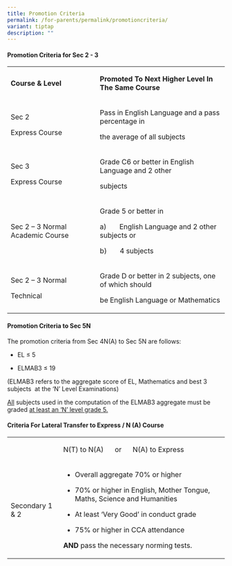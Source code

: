 ```yaml
---
title: Promotion Criteria
permalink: /for-parents/permalink/promotioncriteria/
variant: tiptap
description: ""
---
```

<h4>Promotion Criteria for Sec 2 - 3</h4>
<table>
<tbody>
<tr>
<td rowspan="1" colspan="1">
<p><strong>Course &amp; Level</strong>
</p>
</td>
<td rowspan="1" colspan="1">
<p><strong>Promoted To Next Higher Level In The Same Course</strong>
</p>
</td>
</tr>
<tr>
<td rowspan="1" colspan="1">
<p>Sec 2</p>
<p>Express Course</p>
</td>
<td rowspan="1" colspan="1">
<p>Pass in English Language and a pass percentage in</p>
<p>the average of all subjects</p>
</td>
</tr>
<tr>
<td rowspan="1" colspan="1">
<p>Sec 3</p>
<p>Express Course</p>
</td>
<td rowspan="1" colspan="1">
<p>Grade C6 or better in English Language and 2 other</p>
<p>subjects</p>
</td>
</tr>
<tr>
<td rowspan="1" colspan="1">
<p>Sec 2 – 3 Normal Academic Course</p>
</td>
<td rowspan="1" colspan="1">
<p>Grade 5 or better in</p>
<p>a)&nbsp;&nbsp;&nbsp;&nbsp;&nbsp;&nbsp; English Language and 2 other subjects
or</p>
<p>b)&nbsp;&nbsp;&nbsp;&nbsp;&nbsp;&nbsp; 4 subjects</p>
</td>
</tr>
<tr>
<td rowspan="1" colspan="1">
<p>Sec 2 – 3 Normal</p>
<p>Technical</p>
</td>
<td rowspan="1" colspan="1">
<p>Grade D or better in 2 subjects, one of which should</p>
<p>be English Language or Mathematics</p>
</td>
</tr>
</tbody>
</table>
<p></p>
<h4><strong>Promotion Criteria to Sec 5N</strong></h4>
<p>The promotion criteria from Sec 4N(A) to Sec 5N are follows:</p>
<ul data-tight="true" class="tight">
<li>
<p>EL ≤ 5</p>
</li>
<li>
<p>ELMAB3 ≤ 19</p>
</li>
</ul>
<p>(ELMAB3 refers to the aggregate score of EL, Mathematics and best 3 subjects&nbsp;
at the ‘N’ Level Examinations)</p>
<p><u>All</u> subjects used in the computation of the ELMAB3 aggregate must
be graded <u>at least an ‘N’ level grade 5.</u>
</p>
<h4><strong>Criteria For Lateral Transfer to Express / N (A) Course</strong></h4>
<p></p>
<table>
<tbody>
<tr>
<th rowspan="1" colspan="1">
<p></p>
</th>
<td rowspan="1" colspan="1">
<p>N(T) to N(A)&nbsp;&nbsp;&nbsp;&nbsp;&nbsp; or&nbsp;&nbsp;&nbsp;&nbsp;&nbsp;
N(A) to Express</p>
</td>
</tr>
<tr>
<td rowspan="1" colspan="1">
<p>Secondary 1 &amp; 2</p>
</td>
<td rowspan="1" colspan="1">
<ul data-tight="true" class="tight">
<li>
<p>Overall aggregate 70% or higher</p>
</li>
<li>
<p>70% or higher in English, Mother Tongue, Maths, Science and Humanities</p>
</li>
<li>
<p>At least ‘Very Good’ in conduct grade</p>
</li>
<li>
<p>75% or higher in CCA attendance</p>
</li>
</ul>
<p><strong>AND </strong>pass the necessary norming tests.</p>
</td>
</tr>
</tbody>
</table>
<p></p>
<p></p>
